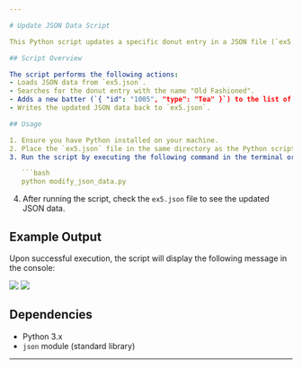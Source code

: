 ```yaml
---

# Update JSON Data Script

This Python script updates a specific donut entry in a JSON file (`ex5.json`) by adding a new batter to the "Old Fashioned" donut.

## Script Overview

The script performs the following actions:
- Loads JSON data from `ex5.json`.
- Searches for the donut entry with the name "Old Fashioned".
- Adds a new batter (`{ "id": "1005", "type": "Tea" }`) to the list of batters for the "Old Fashioned" donut.
- Writes the updated JSON data back to `ex5.json`.

## Usage

1. Ensure you have Python installed on your machine.
2. Place the `ex5.json` file in the same directory as the Python script (`modify_json_data.py`).
3. Run the script by executing the following command in the terminal or command prompt:

   ```bash
   python modify_json_data.py
   ```

4. After running the script, check the `ex5.json` file to see the updated JSON data.

## Example Output

Upon successful execution, the script will display the following message in the console:


![](https://drive.google.com/file/d/1mtmb6Nvv5lZb46WA7UEhrIhgG2SF8iO3/view?usp=sharing)
![](https://drive.google.com/file/d/1kpXf3dI2kCil4XSuhHw4DMBzw19yH6N7/view?usp=sharing)



## Dependencies

- Python 3.x
- `json` module (standard library)

---
```

